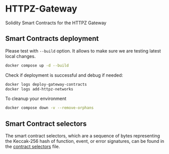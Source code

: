 # HTTPZ-Gateway

Solidity Smart Contracts for the HTTPZ Gateway

## Smart Contracts deployment

Please test with `--build` option. It allows to make sure we are testing latest local changes.

```sh
docker compose up -d --build
```

Check if deployment is successful and debug if needed:

```sh
docker logs deploy-gateway-contracts
docker logs add-httpz-networks
```

To cleanup your environment

```sh
docker compose down -v --remove-orphans
```

## Smart Contract selectors

The smart contract selectors, which are a sequence of bytes representing the Keccak-256 hash of function, event, or
error signatures, can be found in the [contract selectors](./docs/contract_selectors.txt) file.
